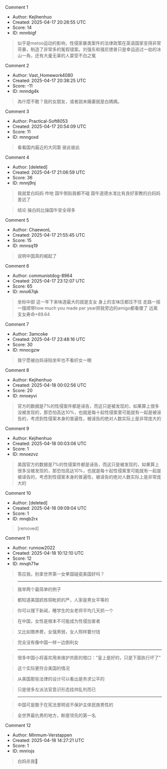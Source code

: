 Comment 1

- Author: Kejihenhuo
- Created: 2025-04-17 20:28:55 UTC
- Score: 14
- ID: mnnbigf

> 似乎是metoo运动的影响，性侵家暴类案件的法律政策在英语国家变得非常苛暴，制造了非常多的冤假错案。刘强东和强尼徳普只是幸运逃过一劫的冰山一角，还有大量无辜的人蒙受不白之冤

Comment 2

- Author: Vast_Homework4080
- Created: 2025-04-17 20:38:25 UTC
- Score: -11
- ID: mnndg4k

> 為什麼不敢？我的女朋友，或者說未婚妻就是白媽媽。

Comment 3

- Author: Practical-Soft8053
- Created: 2025-04-17 20:54:09 UTC
- Score: 11
- ID: mnngoxd

> 看看国内最近的大同案 彼此彼此

Comment 4

- Author: [deleted]
- Created: 2025-04-17 21:06:59 UTC
- Score: 36
- ID: mnnj9nj

> 我就爱白妈妈 咋地 国牛倒贴我都不碰 国牛道德水准比有良好家教的白妈妈差远了 

> 结论 操白妈比操国牛安全得多

Comment 5

- Author: ChaewonL
- Created: 2025-04-17 21:55:45 UTC
- Score: 15
- ID: mnnsq19

> 说明中国真的崛起了

Comment 6

- Author: communistdog-8964
- Created: 2025-04-17 23:12:07 UTC
- Score: 65
- ID: mno67qk

> 坐标中部 这一年下来味道最大的就是支女 身上的支味压都压不住 走路一摇一摆顺带how much you made per year把我旁边的amigo都看傻了 远离支女寿命+89.64

Comment 7

- Author: 3amcoke
- Created: 2025-04-17 23:48:16 UTC
- Score: 30
- ID: mnocgzw

> 我宁愿被白妈诬陷坐牢也不看织女一眼

Comment 8

- Author: Kejihenhuo
- Created: 2025-04-18 00:02:56 UTC
- Score: 20
- ID: mnoeyvi

> 官方的数据是7%的性侵案件都是诬告，而这只是被发现的，如果算上很多没被发现的，那恐怕高达10%，也就是每十起性侵案里可能就有一起是被诬告的，考虑到性侵案本身的普遍性，被诬告的绝对人数实际上是非常庞大的

Comment 9

- Author: Kejihenhuo
- Created: 2025-04-18 00:03:06 UTC
- Score: 1
- ID: mnoezvz

> 美国官方的数据是7%的性侵案件都是诬告，而这只是被发现的，如果算上很多没被发现的，那恐怕高达10%，也就是每十起性侵案里可能就有一起是被诬告的，考虑到性侵案本身的普遍性，被诬告的绝对人数实际上是非常庞大的

Comment 10

- Author: [deleted]
- Created: 2025-04-18 09:09:04 UTC
- Score: 1
- ID: mnqb2rx

> [removed]

Comment 11

- Author: runnow2022
- Created: 2025-04-18 10:12:10 UTC
- Score: 12
- ID: mnqh71w

> 答应我，别拿世界第一女拳国碰瓷美国好吗？

> --------------------------------

> 我举两个最简单的例子

> 都知道美国抓炼铜毗抓的严，人家是男女平等的

> 你可以搜下新闻，睡学生的女老师平均几天抓一个

> 在中国，女性是根本不可能成为性侵加害者

> 又比如赡养费，女强男弱，女人照样要付钱

> 完全没有像中国一样一边倒利女

> ----------------------------

> 很多中国小将喜欢用来维护共匪的借口：“皇上是好的，只是下面执行坏了”

> 这个实际更符合美国的情况

> 从美国那些法律的设计可以看出是务求公平的

> 只是很多左派法官意识形态挂帅乱判而已

> -------------------------------------------

> 中国可是敢于在宪法里明说不保护主体民族男性的

> 全世界最仇男的地方，断崖领先的第一名

Comment 12

- Author: Minmum-Verstappen
- Created: 2025-04-18 14:27:21 UTC
- Score: 1
- ID: mnriojs

> 白妈杀我🤣
